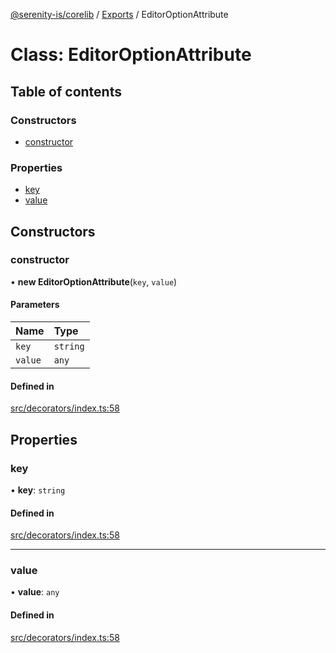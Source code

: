 [@serenity-is/corelib](../README.md) / [Exports](../modules.md) / EditorOptionAttribute

# Class: EditorOptionAttribute

## Table of contents

### Constructors

- [constructor](EditorOptionAttribute.md#constructor)

### Properties

- [key](EditorOptionAttribute.md#key)
- [value](EditorOptionAttribute.md#value)

## Constructors

### constructor

• **new EditorOptionAttribute**(`key`, `value`)

#### Parameters

| Name | Type |
| :------ | :------ |
| `key` | `string` |
| `value` | `any` |

#### Defined in

[src/decorators/index.ts:58](https://github.com/serenity-is/serenity/blob/master/packages/corelib/src/decorators/index.ts#L58)

## Properties

### key

• **key**: `string`

#### Defined in

[src/decorators/index.ts:58](https://github.com/serenity-is/serenity/blob/master/packages/corelib/src/decorators/index.ts#L58)

___

### value

• **value**: `any`

#### Defined in

[src/decorators/index.ts:58](https://github.com/serenity-is/serenity/blob/master/packages/corelib/src/decorators/index.ts#L58)
